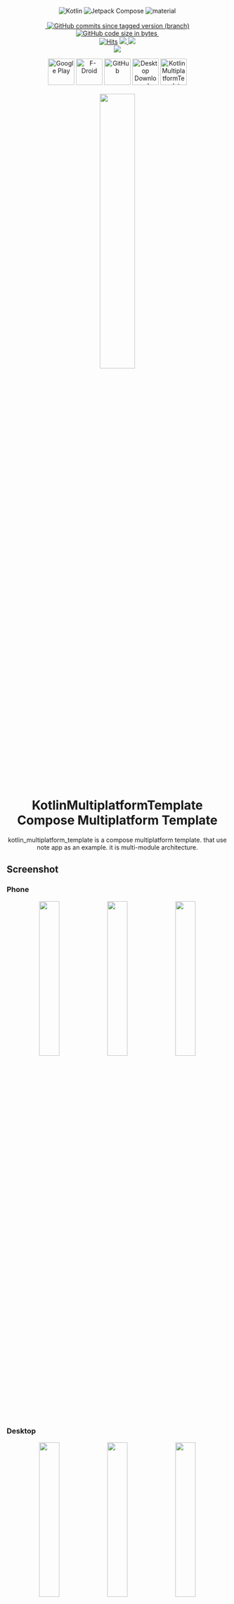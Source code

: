 <div align="center">


<p align="center">
 <a>
  <img alt="Kotlin" src="https://img.shields.io/badge/Kotlin-Multiplatform-%237f52ff?logo=kotlin&style=for-the-badge"/>
</a>
  <img alt="Jetpack Compose" src="https://img.shields.io/static/v1?style=for-the-badge&message=Jetpack+Compose&color=4285F4&logo=Jetpack+Compose&logoColor=FFFFFF&label="/>
    <img alt="material" src="https://custom-icon-badges.demolab.com/badge/material%20you-lightblue?style=for-the-badge&logoColor=333&logo=material-you"/>
  <br>
  <br>
 <a href="">
<img src="https://tokei.rs/b1/github/mshdabiola/kotlin_multiplatform_template?category=code&color=orange&style=for-the-badge" alt=""/>
</a>
    <a href="https://github.com/mshdabiola/kotlin-multiplatform-template/actions">
  <img alt="GitHub commits since tagged version (branch)" src="https://img.shields.io/github/commits-since/mshdabiola/kotlin_multiplatform_template/1.0.0?color=palegreen&label=Commits&style=for-the-badge">
  <img alt="GitHub code size in bytes" src="https://img.shields.io/github/languages/code-size/mshdabiola/kotlin_multiplatform_template?style=for-the-badge&color=37ABB5">
  <img src="https://wakatime.com/badge/user/8e707c95-01e6-41d3-a760-223960f0cdf7.svg?style=for-the-badge" alt=""/>
</a>
  <br>
  <a href="https://hits.sh/github.com/mshdabiola/kotlin-multiplatform-template/">
      <img alt="Hits" src="https://hits.sh/github.com/mshdabiola/kotlin-multiplatform-template.svg?style=for-the-badge&label=Views&extraCount=7500&color=ff3f6f"/></a>
  <a href="https://github.com/mshdabiola/kotlin-multiplatform-template/releases">
      <img src="https://img.shields.io/github/downloads/mshdabiola/kotlin_multiplatform_template/total?color=orange&style=for-the-badge"/>
  </a>
  <a href="https://github.com/mshdabiola/kotlin-multiplatform-template/stargazers">
      <img src="https://img.shields.io/github/stars/mshdabiola/kotlin_multiplatform_template?color=ffff00&style=for-the-badge"/>
  </a>
  <br>
  <a href="https://github.com/mshdabiola/kotlin-multiplatform-template/releases/latest">
      <img src="https://img.shields.io/github/v/release/mshdabiola/kotlin_multiplatform_template?color=purple&include_prereleases&logo=github&style=for-the-badge"/>
  </a>

[//]: # (   <a href="https://play.google.com/store/apps/details?id=ru.tech.hydraulicshrinker">)

[//]: # (      <img src="https://img.shields.io/endpoint?color=purple&logo=google-play&style=for-the-badge&label=Play%20store&url=https%3A%2F%2Fplay.cuzi.workers.dev%2Fplay%3Fi%3Dru.tech.hydraulicshrinker%26l%3DAndroid%26m%3D%24version"/>)

[//]: # (  </a>)

[//]: # (  <a href="https://f-droid.org/packages/ru.tech.hydraulicshrinker">)

[//]: # (      <img src="https://img.shields.io/f-droid/v/ru.tech.hydraulicshrinker?color=purple&include_prereleases&logo=FDROID&style=for-the-badge"/>)
</p>


<div align="center">
    <a href="https://example.com"><img alt="Google Play" src="./fastlane/metadata/android/en-US/images/buttons/gplay.svg" height="60"></a>
    <a href="https://f-droid.org/packages/ru.tech.hydraulicshrinker"><img alt="F-Droid" src="./fastlane/metadata/android/en-US/images/buttons/fdroid.svg" height="60"/></a>
    <a href="https://github.com/mshdabiola/kotlin-multiplatform-template/releases/latest"><img alt="GitHub" src="./fastlane/metadata/android/en-US/images/buttons/github.svg" height="60"/></a>
  <a href="https://kotlin_multiplatform_template-desktop.onrender.com"><img alt="Desktop Download" src="./fastlane/metadata/android/en-US/images/buttons/desktop.svg" height="60"/></a>
    <a href="https://kotlin_multiplatform_template.onrender.com"><img alt="KotlinMultiplatformTemplate Online" src="./fastlane/metadata/android/en-US/images/buttons/online.svg" height="60"/></a>


</div>

<br>
<img src="./fastlane/metadata/android/en-US/images/icon.png" width="40%"  alt=""/>
</div>

<div align="center">
     <h1>KotlinMultiplatformTemplate Compose Multiplatform Template</h1>
</div>

<div style="text-align: center;">
kotlin_multiplatform_template is a compose multiplatform template. that use note app as an example. it is multi-module architecture.
</div>


## Screenshot

### Phone

<p style="text-align: center;">
    <img src="./fastlane/metadata/android/en-US/images/phoneScreenshots/1.png" width="30%"  alt=""/>
    <img src="./fastlane/metadata/android/en-US/images/phoneScreenshots/2.png" width="30%"  alt=""/>
    <img src="./fastlane/metadata/android/en-US/images/phoneScreenshots/3.png" width="30%"  alt=""/>
</p>

### Desktop

<p style="text-align: center;">
    <img src="./fastlane/metadata/android/en-US/images/desktopScreenshots/1.png" width="30%"  alt=""/>
    <img src="./fastlane/metadata/android/en-US/images/desktopScreenshots/2.png" width="30%"  alt=""/>
    <img src="./fastlane/metadata/android/en-US/images/desktopScreenshots/3.png" width="30%"  alt=""/>
</p>

### Web

<p style="text-align: center;">
    <img src="./fastlane/metadata/android/en-US/images/webScreenshots/1.png" width="30%"  alt=""/>
    <img src="./fastlane/metadata/android/en-US/images/webScreenshots/2.png" width="30%"  alt=""/>
    <img src="./fastlane/metadata/android/en-US/images/webScreenshots/3.png" width="30%"  alt=""/>
</p>

## Features

- Dark mode theme
- Change theme

  <summary>Available filters</summary>
  <br>

# Tech stack & Open-source libraries

- Minimum SDK level 21

- [Kotlin](https://kotlinlang.org/) based


- [Dynamic Theme](https://github.com/mshdabiola/DynamicTheme) - library, which allows you to easily
  implement custom color theming.

- [Coroutines](https://github.com/Kotlin/kotlinx.coroutines) for asynchronous work.

- [Flow](https://kotlin.github.io/kotlinx.coroutines/kotlinx-coroutines-core/kotlinx.coroutines.flow/)
  to emit values from data layer reactively.

- [Koin](https://github.com/InsertKoinIO/koin) for dependency injection.

- [Coil](https://github.com/coil-kt/coil) for loading images.

- Jetpack

    - [Compose](https://developer.android.com/jetpack/compose) - Modern Declarative UI style
      framework based on composable functions.

    - [Material You Kit](https://developer.android.com/jetpack/androidx/releases/compose-material3) -
      Material 3 powerful UI components.

    - [Room](https://developer.android.com/jetpack/androidx/releases/room) Constructs Database by providing an abstraction layer over SQLite to allow fluent database access.

    - [Data Store](https://developer.android.com/jetpack/androidx/releases/datastore) - Store data
      asynchronously, consistently, and transactionally.

    - [Lifecycle](https://developer.android.com/jetpack/androidx/releases/lifecycle) - Observe
      Android lifecycles and handle UI states upon the lifecycle changes.

- [Turbine](https://github.com/cashapp/turbine) - A small testing library for kotlinx.coroutines Flow.

- [Timber](https://github.com/JakeWharton/timber) - A logger with a small, extensible API.

- [ksp](https://github.com/google/ksp): Kotlin Symbol Processing API.

- Architecture
    - MVVM Architecture (Compose - ViewModel - Model)
    - Repository Pattern
    - This project use android modularization. You can find full graph [FULLGRAPH](FULLGRAPH.md)


## Build

This project utilizes Kotlin Multiplatform to target Android, Desktop, and WebAssembly (WASM).
Android has two build variants: **GooglePlay** and **FossReliant**. To build and run the project on
each platform, follow the instructions below:

### Android

#### GooglePlay Variant

1. Open the project in Android Studio.
2. Select the **GooglePlay** build variant.
3. Connect an Android device or start an emulator.
4. Run the `app` module. This will build an APK with Google Play dependencies and install it on your
   device or emulator.

#### FossReliant Variant

1. Open the project in Android Studio.
2. Select the **FossReliant** build variant.
3. Connect an Android device or start an emulator.
4. Run the `app` module. This will build an APK without Google Play dependencies, relying on FOSS
   alternatives, and install it on your device or emulator.

### Desktop

Run the following command to build the desktop application:

```bash
./gradlew app:run
```

This will run an executable file on your operating system (Windows, macOS, or Linux).

### Web

Run the following command to build the web application:

```bash
./gradlew wasmJsBrowserRun -t
```

This will start a development server that serves the web application. Open the provided URL in your
browser to access the application.

**Note:** You may need to install Node.js and Yarn for the web build to work correctly.

## Release

This project offers releases for Android, Desktop, and Web. Below are instructions for releasing the
application on each platform.

### Android

#### GooglePlay Variant

To release the GooglePlay variant, follow these steps:

Build the release APK using the following Gradle command:

```bash
./gradlew assembleGooglePlayRelease
```

Upload the signed APK to the Google Play Console.

#### FossReliant Variant

To release the FossReliant variant, follow these steps:

Build the release APK using the following Gradle command:

```bash
./gradlew assembleFossReliantRelease
```

Distribute the APK through your preferred channels (e.g., GitHub Releases, F-Droid).

### Desktop

This project leverages KotlinMultiplatformTemplate Conveyor for packaging and distributing the Desktop application.
KotlinMultiplatformTemplate Conveyor simplifies the creation of installers and distributable packages across various
operating systems (Windows, macOS, Linux).

1. Install hydraulic conveyor at [Hydraulic](https://downloads.hydraulic.dev/)

2. Build the release executable using the following Gradle command:

```bash
conveyor make app
```

3. To create site for the all desktop platform

```bash
conveyor make site
```

### Web

To release the Web application, follow these steps:

Build the release version of the web application using the following Gradle command:

```bash
./gradlew wasmJsBrowserDistribution
```

Deploy the built files to your web server or hosting provider.

## Testing

### JVM Tests

This project includes a comprehensive suite of JVM tests to ensure the correctness and reliability
of the core logic and functionality. These tests are written using JvmTest and cover various aspects
of the application, including:

* **Unit tests:** Verify the behavior of individual components and functions in isolation.
* **Integration tests:** Test the interaction between different modules or components of the system.
* **Data layer tests:** Validate data access, persistence, and retrieval operations.
* **Business logic tests:**  Ensure the correct implementation of business rules and workflows.

**Running Tests**

To run the JVM tests, you can use the following Gradle command:

```bash
./gradlew jvmTest
```

### Screenshot Test

Compose Screenshot Testing is an essential part of ensuring UI quality. A screenshot test captures
an image of a Composable function or a section of your app's UI and compares it to a previously
saved reference image, known as a "golden" or "baseline" image. This ensures that UI changes don't
unintentionally introduce visual regressions.

**Compose ScreenshotTest and Gradle Tasks**

Compose screenshot testing can be seamlessly integrated with the Paparazzi library, providing
automated image comparisons. Paparazzi offers the following useful Gradle tasks:

- `validateFossReliantDebugScreenshotTest`: Executes all screenshot tests, comparing captured images
  with the baseline images. This process helps detect any visual discrepancies introduced by code
  changes.
- `updateFossReliantDebugScreenshotTest`: Generates new baseline images. Use this command after
  intentionally modifying the UI and manually verifying the correctness of the new visuals. The
  newly captured screenshots then become the new baseline for future comparisons.
- `testFossReliantDebugScreenshotTest`: Creates comparison images highlighting the differences
  between failed tests and the baseline images. These images aid in pinpointing visual
  discrepancies, simplifying debugging efforts.

## Performance

### Benchmarks

We utilize benchmarking tools to measure the performance of key operations in our application. This
helps identify potential bottlenecks and areas for optimization. Benchmarks are focused on critical
aspects, such as UI rendering, data processing, and network operations, ensuring a smooth and
responsive user experience.

### Baseline Profile

Baseline Profiles are integrated into our build process to enhance app startup time and reduce
initial rendering latency. These profiles provide guidance to the Android Runtime (ART) for
pre-compiling frequently used code paths, leading to faster loading times and improved overall
performance.


```bash
./gradlew generateReleaseBaselineProfile
```

### Compose Compiler Metrics

We leverage Compose Compiler Metrics to monitor and analyze the performance of our Compose UI.
Metrics like recomposition counts and skippability rates help identify potential areas for
optimization and ensure efficient UI rendering. This proactive approach ensures that our Compose UI
remains performant and responsive as the application evolves.


```bash
./gradlew assembleDebug -PenableComposeCompilerMetrics=true -PenableComposeCompilerReports=true
```

## Find this repository useful?

Support it by joining **[stargazers](https://github.com/mshdabiola/kotlin-multiplatform-template/stargazers)** for this
repository. :star: <br>
And **[follow](https://github.com/mshdabiola)** me for my next creations! 🤩

## Star History

<div align="center">
<a href="https://star-history.com/#mshdabiola/kotlin_multiplatform_template&Date">
  <picture>
    <source media="(prefers-color-scheme: dark)" srcset="https://api.star-history.com/svg?repos=mshdabiola/kotlin_multiplatform_template&type=Date&theme=dark" />
    <source media="(prefers-color-scheme: light)" srcset="https://api.star-history.com/svg?repos=mshdabiola/kotlin_multiplatform_template&type=Date" />
    <img alt="Star History Chart" src="https://api.star-history.com/svg?repos=mshdabiola/kotlin_multiplatform_template&type=Date" />
  </picture>
</a>

![Alt](https://repobeats.axiom.co/api/embed/a0893eb63066333a921a4197172ab150fe896a37.svg "Repobeats analytics image")
</div>

## Contributors

<a href="https://github.com/mshdabiola/kotlin-multiplatform-template/graphs/contributors">
  <img src="https://contrib.rocks/image?repo=mshdabiola/kotlin_multiplatform_template" />
</a>


# License

**KotlinMultiplatformTemplate** is distributed under the terms of the GNU License (Version 2.0). See the
[license](LICENSE) for more information.
